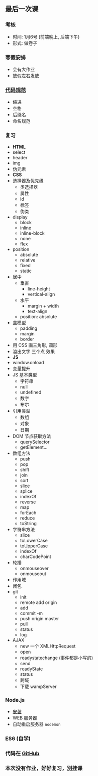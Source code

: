 ## 最后一次课

### 考核
- 时间: 1月6号 (前端晚上, 后端下午)
- 形式: 做卷子

### 寒假安排
- 会有大作业
- 放假左右发放

### [代码规范](https://github.com/fex-team/styleguide/blob/master/javascript.md)
- 缩进
- 空格
- 后缀名
- 命名规范

### 复习
- **HTML**
- select
- header
- img
- 伪元素
- **CSS**
- 选择器及优先级
    + 类选择器
    + 属性
    + id
    + 标签
    + 伪类
- display
    + block
    + inline
    + inline-block
    + none
    + flex
- position
    + absolute
    + relative
    + fixed
    + static
- 居中
    + 垂直
        - line-height
        - vertical-align
    + 水平
        - margin + width
        - text-align
    + position: absolute
- 盒模型
    + padding
    + margin
    + border
- 用 CSS 画三角形, 圆形
- 溢出文字 三个点 效果
- **JS**
- window.onload
- 变量提升
- JS 基本类型
    + 字符串
    + null
    + undefined
    + 数字
    + 布尔
- 引用类型
    + 数组
    + 对象
    + 日期
- DOM 节点获取方法
    + querySelector
    + getElement...
- 数组方法
    + push
    + pop
    + shift
    + join
    + sort
    + slice
    + splice
    + indexOf
    + reverse
    + map
    + forEach
    + reduce
    + toString
- 字符串方法
    + slice
    + toLowerCase
    + toUpperCase
    + indexOf
    + charCodePoint
- 轮播
    + onmouseover
    + onmouseout
- 作用域
- 闭包
- git
    + init
    + remote add origin
    + add
    + commit -m 
    + push origin master
    + pull
    + status
    + log
- AJAX
  + new 一个 XMLHttpRequest
  + open
  + readystatechange (事件都是小写的)
  + send
  + readyState
  + status
  + 跨域
  + 下载 wampServer

### Node.js
- [安装](https://nodejs.org/en/download/)
- WEB 服务器
- 自动重启服务器 `nodemon`

### ES6 (自学)

### 代码在 [GitHub](https://github.com/RedrockTeam/Course/tree/master/content/front/conclusion)

### 本次没有作业，好好复习，別挂课

